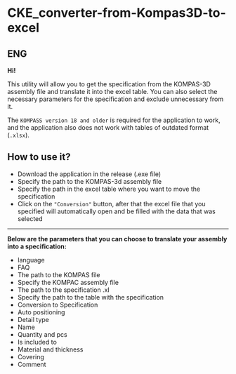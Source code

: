 # CKE_converter-from-Kompas3D-to-excel

## ENG

 **Hi!**
 
This utility will allow you to get the specification from the KOMPAS-3D assembly file and translate it into the excel table. You can also select the necessary parameters for the specification and exclude unnecessary from it.
 
The ```KOMPASS version 18 and older``` is required for the application to work, and the application also does not work with tables of outdated format (```.xlsx```).
 
## How to use it?
 
* Download the application in the release (.exe file)
* Specify the path to the KOMPAS-3d assembly file
* Specify the path in the excel table where you want to move the specification
* Click on the ```"Conversion"``` button, after that the excel file that you specified will automatically open and be filled with the data that was selected

<hr>

**Below are the parameters that you can choose to translate your assembly into a specification:**

* language 
* FAQ 
* The path to the KOMPAS file 
* Specify the KOMPAC assembly file 
* The path to the specification .xl 
* Specify the path to the table with the specification 
* Conversion to Specification 
* Auto positioning
* Detail type
* Name 
* Quantity and pcs 
* Is included to
* Material and thickness
* Covering
* Comment
